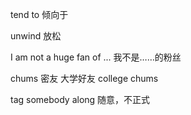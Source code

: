 tend to 倾向于

unwind 放松

I am not a huge fan of ... 我不是……的粉丝

chums 密友 大学好友 college chums

tag somebody along 随意，不正式



